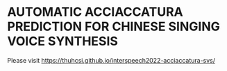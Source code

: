 # AUTOMATIC ACCIACCATURA PREDICTION FOR CHINESE SINGING VOICE SYNTHESIS

Please visit https://thuhcsi.github.io/interspeech2022-acciaccatura-svs/